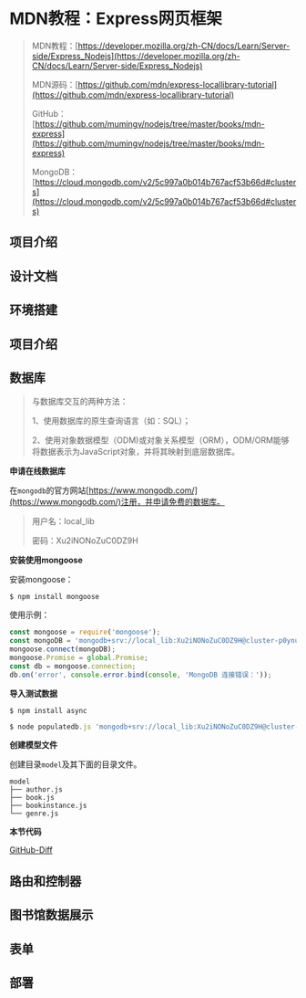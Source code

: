# MDN教程：Express网页框架

> 
> MDN教程：[https://developer.mozilla.org/zh-CN/docs/Learn/Server-side/Express_Nodejs](https://developer.mozilla.org/zh-CN/docs/Learn/Server-side/Express_Nodejs)
> 
> MDN源码：[https://github.com/mdn/express-locallibrary-tutorial](https://github.com/mdn/express-locallibrary-tutorial)
> 
> GitHub：[https://github.com/mumingv/nodejs/tree/master/books/mdn-express](https://github.com/mumingv/nodejs/tree/master/books/mdn-express)
> 
> MongoDB：[https://cloud.mongodb.com/v2/5c997a0b014b767acf53b66d#clusters](https://cloud.mongodb.com/v2/5c997a0b014b767acf53b66d#clusters)

## 项目介绍

## 设计文档



## 环境搭建

## 项目介绍

## 数据库

> 与数据库交互的两种方法：
> 
> 1、使用数据库的原生查询语言（如：SQL）；
> 
> 2、使用对象数据模型（ODM)或对象关系模型（ORM），ODM/ORM能够将数据表示为JavaScript对象，并将其映射到底层数据库。

**申请在线数据库**

在`mongodb`的官方网站[https://www.mongodb.com/](https://www.mongodb.com/)注册，并申请免费的数据库。

> 用户名：local_lib
> 
> 密码：Xu2iNONoZuC0DZ9H


**安装使用mongoose**

安装mongoose：

```
$ npm install mongoose
```

使用示例：

```js
const mongoose = require('mongoose');
const mongoDB = 'mongodb+srv://local_lib:Xu2iNONoZuC0DZ9H@cluster-p0ynu.mongodb.net/test?retryWrites=true';
mongoose.connect(mongoDB);
mongoose.Promise = global.Promise;
const db = mongoose.connection;
db.on('error', console.error.bind(console, 'MongoDB 连接错误：'));
```

**导入测试数据**

```
$ npm install async
```
```js
$ node populatedb.js 'mongodb+srv://local_lib:Xu2iNONoZuC0DZ9H@cluster-p0ynu.mongodb.net/test?retryWrites=true'
```

**创建模型文件**

创建目录`model`及其下面的目录文件。

```
model
├── author.js
├── book.js
├── bookinstance.js
└── genre.js
```

**本节代码**

[GitHub-Diff](https://github.com/mumingv/nodejs/commit/188b5cf743d91bca874ac23193af5e1d59733509)

## 路由和控制器

## 图书馆数据展示

## 表单

## 部署


